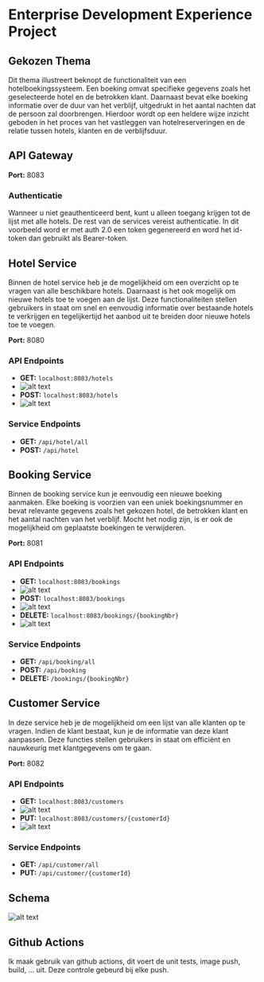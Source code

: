 # Enterprise Development Experience Project

## Gekozen Thema

Dit thema illustreert beknopt de functionaliteit van een hotelboekingssysteem. Een boeking omvat specifieke gegevens zoals het geselecteerde hotel en de betrokken klant. Daarnaast bevat elke boeking informatie over de duur van het verblijf, uitgedrukt in het aantal nachten dat de persoon zal doorbrengen. Hierdoor wordt op een heldere wijze inzicht geboden in het proces van het vastleggen van hotelreserveringen en de relatie tussen hotels, klanten en de verblijfsduur.

## API Gateway
**Port:** 8083

### Authenticatie
Wanneer u niet geauthenticeerd bent, kunt u alleen toegang krijgen tot de lijst met alle hotels. De rest van de services vereist authenticatie. 
In dit voorbeeld word er met auth 2.0 een token gegenereerd en word het id-token dan gebruikt als Bearer-token.

## Hotel Service
Binnen de hotel service heb je de mogelijkheid om een overzicht op te vragen van alle beschikbare hotels. Daarnaast is het ook mogelijk om nieuwe hotels toe te voegen aan de lijst. Deze functionaliteiten stellen gebruikers in staat om snel en eenvoudig informatie over bestaande hotels te verkrijgen en tegelijkertijd het aanbod uit te breiden door nieuwe hotels toe te voegen.

**Port:** 8080

### API Endpoints
- **GET:** `localhost:8083/hotels`
- ![alt text](https://github.com/ThomasMalecki/EnterpriseProject/blob/main/all-hotels.png?raw=true)
- **POST:** `localhost:8083/hotels`
- ![alt text](https://github.com/ThomasMalecki/EnterpriseProject/blob/main/hotel-post.png?raw=true)
### Service Endpoints
- **GET:** `/api/hotel/all`
- **POST:** `/api/hotel`

## Booking Service
Binnen de booking service kun je eenvoudig een nieuwe boeking aanmaken. Elke boeking is voorzien van een uniek boekingsnummer en bevat relevante gegevens zoals het gekozen hotel, de betrokken klant en het aantal nachten van het verblijf. Mocht het nodig zijn, is er ook de mogelijkheid om geplaatste boekingen te verwijderen.

**Port:** 8081

### API Endpoints
- **GET:** `localhost:8083/bookings`
- ![alt text](https://github.com/ThomasMalecki/EnterpriseProject/blob/main/all-bookings.png?raw=true)
- **POST:** `localhost:8083/bookings`
- ![alt text](https://github.com/ThomasMalecki/EnterpriseProject/blob/main/booking-post.png?raw=true)
- **DELETE:** `localhost:8083/bookings/{bookingNbr}`
- ![alt text](https://github.com/ThomasMalecki/EnterpriseProject/blob/main/booking-delete.png?raw=true)

### Service Endpoints
- **GET:** `/api/booking/all`
- **POST:** `/api/booking`
- **DELETE:** `/bookings/{bookingNbr}`

## Customer Service
In deze service heb je de mogelijkheid om een lijst van alle klanten op te vragen. Indien de klant bestaat, kun je de informatie van deze klant aanpassen. Deze functies stellen gebruikers in staat om efficiënt en nauwkeurig met klantgegevens om te gaan.

**Port:** 8082

### API Endpoints
- **GET:** `localhost:8083/customers`
- ![alt text](https://github.com/ThomasMalecki/EnterpriseProject/blob/main/all-customers.png?raw=true)
- **PUT:** `localhost:8083/customers/{customerId}`
- ![alt text](https://github.com/ThomasMalecki/EnterpriseProject/blob/main/customer-update.png?raw=true)

### Service Endpoints
- **GET:** `/api/customer/all`
- **PUT:** `/api/customer/{customerId}`
## Schema
![alt text](https://github.com/ThomasMalecki/EnterpriseProject/blob/main/schema.png?raw=true)
## Github Actions
Ik maak gebruik van github actions, dit voert de unit tests, image push, build, ... uit. Deze controle gebeurd bij elke push.
